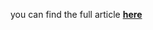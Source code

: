 you can find the full article <b><a href='https://medium.com/towards-data-science/time-series-forecasting-with-feature-selection-why-you-may-need-it-696b23ecc329
'>here</a></b>
